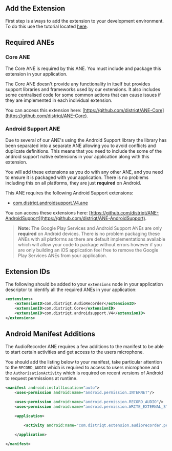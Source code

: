## Add the Extension

First step is always to add the extension to your development environment. 
To do this use the tutorial located [here](http://airnativeextensions.com/knowledgebase/tutorial/1).


## Required ANEs

### Core ANE

The Core ANE is required by this ANE. You must include and package this extension in your application.

The Core ANE doesn't provide any functionality in itself but provides support libraries and frameworks used by our extensions.
It also includes some centralised code for some common actions that can cause issues if they are implemented in each individual extension.

You can access this extension here: [https://github.com/distriqt/ANE-Core](https://github.com/distriqt/ANE-Core).



### Android Support ANE

Due to several of our ANE's using the Android Support library the library has been separated 
into a separate ANE allowing you to avoid conflicts and duplicate definitions.
This means that you need to include the some of the android support native extensions in 
your application along with this extension. 

You will add these extensions as you do with any other ANE, and you need to ensure it is 
packaged with your application. There is no problems including this on all platforms, 
they are just **required** on Android.

This ANE requires the following Android Support extensions:

- [com.distriqt.androidsupport.V4.ane](https://github.com/distriqt/ANE-AndroidSupport/raw/master/lib/com.distriqt.androidsupport.V4.ane)

You can access these extensions here: [https://github.com/distriqt/ANE-AndroidSupport](https://github.com/distriqt/ANE-AndroidSupport).

>
> **Note:** The Google Play Services and Android Support ANEs are only **required** on Android devices. 
> There is no problem packaging these ANEs with all platforms as there are default implementations available which will allow your code to package without errors 
> however if you are only building an iOS application feel free to remove the Google Play Services ANEs from your application.
>


## Extension IDs

The following should be added to your `extensions` node in your application descriptor to identify all the required ANEs in your application:

```xml
<extensions>
    <extensionID>com.distriqt.AudioRecorder</extensionID>
    <extensionID>com.distriqt.Core</extensionID>
    <extensionID>com.distriqt.androidsupport.V4</extensionID>
</extensions>
```



## Android Manifest Additions

The AudioRecorder ANE requires a few additions to the manifest to be able to 
start certain activities and get access to the users microphone.

You should add the listing below to your manifest, take particular attention to 
the `RECORD_AUDIO` which is required to access to users microphone and the 
`AuthorisationActivity` which is required on recent versions of Android to 
request permissions at runtime.


```xml
<manifest android:installLocation="auto">
	<uses-permission android:name="android.permission.INTERNET"/>
	
	<uses-permission android:name="android.permission.RECORD_AUDIO"/>
	<uses-permission android:name="android.permission.WRITE_EXTERNAL_STORAGE"/>

	<application>

		<activity android:name="com.distriqt.extension.audiorecorder.permissions.AuthorisationActivity" android:theme="@android:style/Theme.Translucent.NoTitleBar" />

	</application>

</manifest>
```